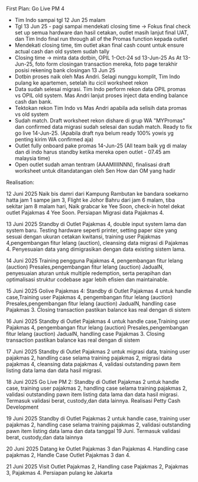 First Plan:
Go Live PM 4
- Tim Indo sampai tgl 12 Jun 25 malam
- Tgl 13 Jun 25 - pagi sampai mendekati closing time -> Fokus final check set up semua hardware dan hasil cetakan, outlet masih lanjut final UAT, dan Tim Indo final run through all of the Promas function kepada outlet
- Mendekati closing time, tim outlet akan final cash count untuk ensure actual cash dan old system sudah tally
- Closing time -> minta data dotbin, OPIL 1-Oct-24 sd 13-Jun-25 As At 13-Jun-25, foto form closingan transaction mereka, foto page terakhir posisi rekening bank closingan 13 Jun 25
- Dotbin proses naik oleh Mas Andri. Selagi nunggu komplit, Tim Indo pulang ke apartemen, setelah itu cicil worksheet rekon
- Data sudah selesai migrasi. Tim Indo perform rekon data OPIL promas vs OPIL old system. Mas Andri lanjut proses inject data ending balance cash dan bank.
- Tektokan rekon Tim Indo vs Mas Andri apabila ada selisih data promas vs old system
- Sudah match. Draft worksheet rekon dishare di grup WA "MYPromas" dan confirmed data migrasi sudah selesai dan sudah match. Ready to fix go live 14-Jun-25. (Apabila draft nya belum ready 100% yowis yg penting kirim WA confirmed aja)
- Outlet fully onboard pake promas 14-Jun-25 (All team baik yg di malay dan di indo harus standby ketika mereka open outlet - 07.45 am malaysia time)
- Open outlet sudah aman tentram (AAAMIIIINNN), finalisasi draft worksheet untuk ditandatangan oleh Sen How dan OM yang hadir

Realisation:

12 Juni 2025
Naik bis damri dari Kampung Rambutan ke bandara soekarno hatta jam 1 sampe jam 3, Flight ke Johor Bahru dari jam 6 malam, tiba sekitar jam 8 malam hari, Naik grabcar ke Yee Soon, check-in hotel dekat outlet Pajakmas 4 Yee Soon. Persiapan Migrasi data Pajakmas 4.

13 Juni 2025
Standby di Outlet Pajakmas 4, double input system lama dan system baru. Testing hardware seperti printer, setting paper size yang sesuai dengan ukuran cetakan kwitansi, training user Pajakmas 4,pengembangan fitur lelang (auction), cleansing data migrasi di Pajakmas 4. Penyesuaian data yang dimigrasikan dengan data existing sistem lama.

14 Juni 2025
Training pengguna Pajakmas 4, pengembangan fitur lelang (auction) Presales,pengembangan fitur lelang (auction) JadualN, penyesuaian aturan untuk multiple redemption, serta perapihan dan optimalisasi struktur codebase agar lebih efisien dan maintainable.  

15 Juni 2025
Golive Pajakmas 4: Standby di Outlet Pajakmas 4 untuk handle case,Training user Pajakmas 4, pengembangan fitur lelang (auction) Presales,pengembangan fitur lelang (auction) JadualN, handling case Pajakmas 3. Closing transaction pastikan balance kas real dengan di sistem

16 Juni 2025
Standby di Outlet Pajakmas 4 untuk handle case,Training user Pajakmas 4, pengembangan fitur lelang (auction) Presales,pengembangan fitur lelang (auction) JadualN, handling case Pajakmas 3. Closing transaction pastikan balance kas real dengan di sistem   

17 Juni 2025
Standby di Outlet Pajakmas 2 untuk migrasi data, training user pajakmas 2, handling case selama training pajakmas 2, migrasi data pajakmas 4, cleansing data pajakmas 4, validasi outstanding pawn item listing data lama dan data hasil migrasi.             

18 Juni 2025
Go Live PM 2: Standby di Outlet Pajakmas 2 untuk handle case, training user pajakmas 2, handling case selama training pajakmas 2, validasi outstanding pawn item listing data lama dan data hasil migrasi. Termasuk validasi berat, custody,dan data lainnya. Realisasi Petty Cash Development

19 Juni 2025
Standby di Outlet Pajakmas 2 untuk handle case, training user pajakmas 2, handling case selama training pajakmas 2, validasi outstanding pawn item listing data lama dan data tanggal 19 Juni. Termasuk validasi berat, custody,dan data lainnya              

20 Juni 2025
Datang ke Outlet Pajakmas 3 dan Pajakmas 4. Handling case pajakmas 2, Handle Case Outlet Pajakmas 3 dan 4.                                                                                                                                                    

21 Juni 2025
Visit Outlet Pajakmas 2, Handling case Pajakmas 2, Pajakmas 3, Pajakmas 4. Persiapan pulang ke Jakarta                                                                                                                                                        

